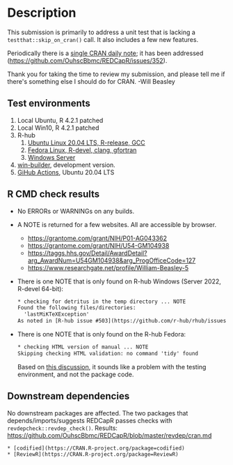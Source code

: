 Description
===============================================

This submission is primarily to address a unit test that is lacking a `testthat::skip_on_cran()` call.  It also includes a few new features.

Periodically there is a [single CRAN daily note](https://cran.rstudio.com/web/checks/check_results_REDCapR.html); it has been addressed (<https://github.com/OuhscBbmc/REDCapR/issues/352>).

Thank you for taking the time to review my submission, and please tell me if there's something else I should do for CRAN.  -Will Beasley

Test environments
-----------------------------------------------

1. Local Ubuntu, R 4.2.1 patched
1. Local Win10, R 4.2.1 patched
1. R-hub
    1. [Ubuntu Linux 20.04 LTS, R-release, GCC](https://builder.r-hub.io/status/REDCapR_1.1.0.tar.gz-65720cf9ae694996b81294e2ade39175)
    1. [Fedora Linux, R-devel, clang, gfortran](https://builder.r-hub.io/status/REDCapR_1.1.0.tar.gz-dfbf2b851e0c48aeaaf8e85c9c34c332)
    1. [Windows Server](https://builder.r-hub.io/status/REDCapR_1.1.0.tar.gz-6fe170ebb60e41469336c822ca3465da)
1. [win-builder](https://win-builder.r-project.org/BwNz2bnHxuse), development version.
1. [GiHub Actions](https://github.com/OuhscBbmc/REDCapR/actions), Ubuntu 20.04 LTS

R CMD check results
-----------------------------------------------

* No ERRORs or WARNINGs on any builds.

* A NOTE is returned for a few websites.  All are accessible by browser.
  * https://grantome.com/grant/NIH/P01-AG043362
  * https://grantome.com/grant/NIH/U54-GM104938
  * https://taggs.hhs.gov/Detail/AwardDetail?arg_AwardNum=U54GM104938&arg_ProgOfficeCode=127
  * https://www.researchgate.net/profile/William-Beasley-5

* There is one NOTE that is only found on R-hub Windows (Server 2022, R-devel 64-bit):

  ```txt
  * checking for detritus in the temp directory ... NOTE
  Found the following files/directories:
    'lastMiKTeXException'
  As noted in [R-hub issue #503](https://github.com/r-hub/rhub/issues/503), this could be due to a bug/crash in MiKTeX and can likely be ignored.
  ```

* There is one NOTE that is only found on the R-hub Fedora:

  ```txt
  * checking HTML version of manual ... NOTE
  Skipping checking HTML validation: no command 'tidy' found
  ```

  Based on [this discussion](https://groups.google.com/g/r-sig-mac/c/7u_ivEj4zhM?pli=1), it sounds like a problem with the testing environment, and not the package code.

Downstream dependencies
-----------------------------------------------

No downstream packages are affected.  The two packages that depends/imports/suggests REDCapR passes checks with `revdepcheck::revdep_check()`.  Results: https://github.com/OuhscBbmc/REDCapR/blob/master/revdep/cran.md

    * [codified](https://CRAN.R-project.org/package=codified)
    * [ReviewR](https://CRAN.R-project.org/package=ReviewR)
